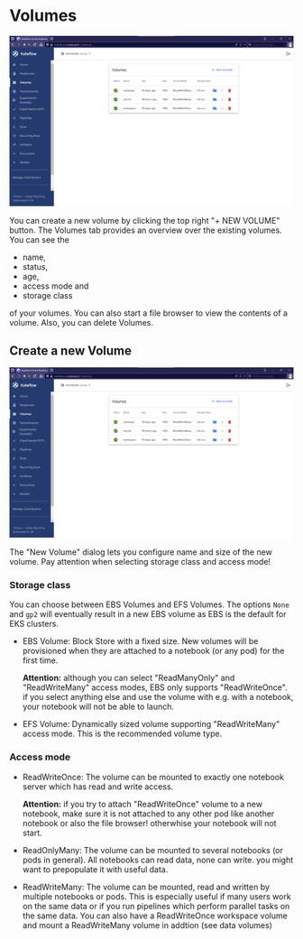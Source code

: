 # Volumes

![volumes tab](/img/volumes/volumes-tab.png)

You can create a new volume by clicking the top right "+ NEW VOLUME" button. 
The Volumes tab provides an overview over the existing volumes. You can see the

-   name,
-   status,
-   age,
-   access mode and
-   storage class 

of your volumes. You can also start a file browser to view the contents of a
volume. Also, you can delete Volumes. 

## Create a new Volume

![volumes tab](/img/volumes/volumes-tab.png)

The "New Volume" dialog lets you configure name and size of the new volume. Pay
attention when selecting storage class and access mode!

### Storage class

You can choose between EBS Volumes and EFS Volumes. The options `None` and `gp2` will eventually result in a new EBS volume as EBS is the default for EKS clusters.

-   EBS Volume: Block Store with a fixed size. New volumes will be provisioned
    when they are attached to a notebook (or any pod) for the first time.
    
    **Attention:** although you can select "ReadManyOnly" and "ReadWriteMany"
    access modes, EBS only supports "ReadWriteOnce". if you select anything
    else and use the volume with e.g. with a notebook, your notebook will not
    be able to launch.

-   EFS Volume: Dynamically sized volume supporting "ReadWriteMany" access 
    mode. This is the recommended volume type.

### Access mode

-   ReadWriteOnce: The volume can be mounted to exactly one notebook server
    which has read and write access. 
    
    **Attention:** if you try to attach 
    "ReadWriteOnce" volume to a new notebook, make sure it is not attached to
    any other pod like another notebook or also the file browser! otherwhise
    your notebook will not start.

-   ReadOnlyMany: The volume can be mounted to several notebooks (or pods
    in general). All notebooks can read data, none can write. you might
    want to prepopulate it with useful data.

-   ReadWriteMany: The volume can be mounted, read and written by multiple
    notebooks or pods. This is especially useful if many users work on the
    same data or if you run pipelines which perform parallel tasks on the 
    same data. You can also have a ReadWriteOnce workspace volume and mount
    a ReadWriteMany volume in addtion (see data volumes)
